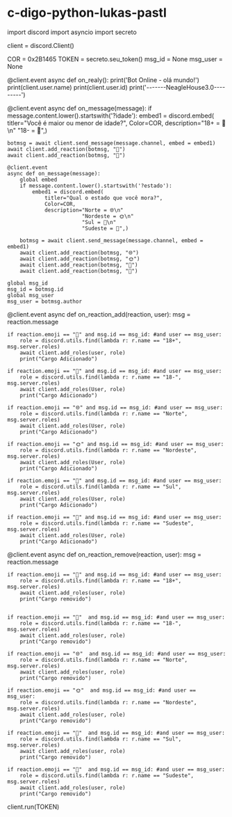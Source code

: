 # c-digo-python-lukas-pastl
import discord
import asyncio
import secreto

client = discord.Client()

COR = 0x2B1465
TOKEN = secreto.seu_token()
msg_id = None
msg_user = None


@client.event
async def on_realy():
    print('Bot Online - olá mundo!')
    print(client.user.name)
    print(client.user.id)
    print('-------NeagleHouse3.0---------')


@client.event
async def on_message(message):
    if message.content.lower().startswith('?idade'):
        embed1 = discord.embed(
            titler="Você é maior ou menor de idade?",
            Color=COR,
            description="18+ = 💋\n"
                        "18- = 🔞",)

    botmsg = await client.send_message(message.channel, embed = embed1)
    await client.add_reaction(botmsg, "💋")
    await client.add_reaction(botmsg, "🔞")

    @client.event
    async def on_message(message):
        global embed
        if message.content.lower().startswith('?estado'):
            embed1 = discord.embed(
                titler="Qual o estado que você mora?",
                Color=COR,
                description="Norte = 🌐\n"
                            "Nordeste = 🌞\n"
                            "Sul = 🌝\n"
                            "Sudeste = 🌚",)

        botmsg = await client.send_message(message.channel, embed = embed1)
        await client.add_reaction(botmsg, "🌐")
        await client.add_reaction(botmsg, "🌞")
        await client.add_reaction(botmsg, "🌝")
        await client.add_reaction(botmsg, "🌚")

    global msg_id
    msg_id = botmsg.id
    global msg_user
    msg_user = botmsg.author

@client.event
async def on_reaction_add(reaction, user):
    msg = reaction.message


    if reaction.emoji == "💋" and msg.id == msg_id: #and user == msg_user:
        role = discord.utils.find(lambda r: r.name == "18+", msg.server.roles)
        await client.add_roles(user, role)
        print("Cargo Adicionado")

    if reaction.emoji == "🔞" and msg.id == msg_id: #and user == msg_user:
        role = discord.utils.find(lambda r: r.name == "18-", msg.server.roles)
        await client.add_roles(User, role)
        print("Cargo Adicionado")

    if reaction.emoji == "🌐" and msg.id == msg_id: #and user == msg_user:
        role = discord.utils.find(lambda r: r.name == "Norte", msg.server.roles)
        await client.add_roles(User, role)
        print("Cargo Adicionado")

    if reaction.emoji == "🌞" and msg.id == msg_id: #and user == msg_user:
        role = discord.utils.find(lambda r: r.name == "Nordeste", msg.server.roles)
        await client.add_roles(User, role)
        print("Cargo Adicionado")

    if reaction.emoji == "🌝" and msg.id == msg_id: #and user == msg_user:
        role = discord.utils.find(lambda r: r.name == "Sul", msg.server.roles)
        await client.add_roles(User, role)
        print("Cargo Adicionado")

    if reaction.emoji == "🌚" and msg.id == msg_id: #and user == msg_user:
        role = discord.utils.find(lambda r: r.name == "Sudeste", msg.server.roles)
        await client.add_roles(User, role)
        print("Cargo Adicionado")

@client.event
async def on_reaction_remove(reaction, user):
    msg = reaction.message

    if reaction.emoji == "💋" and msg.id == msg_id: #and user == msg_user:
        role = discord.utils.find(lambda r: r.name == "18+", msg.server.roles)
        await client.add_roles(user, role)
        print("Cargo removido")


    if reaction.emoji == "🔞"  and msg.id == msg_id: #and user == msg_user:
        role = discord.utils.find(lambda r: r.name == "18-", msg.server.roles)
        await client.add_roles(user, role)
        print("Cargo removido")

    if reaction.emoji == "🌐"  and msg.id == msg_id: #and user == msg_user:
        role = discord.utils.find(lambda r: r.name == "Norte", msg.server.roles)
        await client.add_roles(user, role)
        print("Cargo removido")

    if reaction.emoji == "🌞"  and msg.id == msg_id: #and user == msg_user:
        role = discord.utils.find(lambda r: r.name == "Nordeste", msg.server.roles)
        await client.add_roles(user, role)
        print("Cargo removido")

    if reaction.emoji == "🌝"  and msg.id == msg_id: #and user == msg_user:
        role = discord.utils.find(lambda r: r.name == "Sul", msg.server.roles)
        await client.add_roles(user, role)
        print("Cargo removido")

    if reaction.emoji == "🌚"  and msg.id == msg_id: #and user == msg_user:
        role = discord.utils.find(lambda r: r.name == "Sudeste", msg.server.roles)
        await client.add_roles(user, role)
        print("Cargo removido")

client.run(TOKEN)
